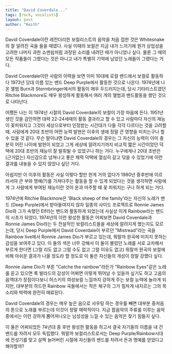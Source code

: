 ```yaml
---
title: "David Coverdale..."
tags: [rock, vocalists]
layout: post
author: "Keith"
---
```


David Coverdale이란 레전더리한 보컬리스트의 음악을 처음 접한 것은 Whitesnake의 잘 알려진 곡을 들을 때였다. 사실 이때의 보컬은 지금 내가 느끼기에 뭔가 상업성을 고려한 나머지 과한 쇼맨쉽처럼 과장된 소리를 내려던 때가 아니었나 싶다. 물론 그 때의 모든 작품들이 그랬다는 것은 아니고 내가 특별히 기억에 남았던 노래들이 그랬다는 거다.

David Coverdale이란 사람의 이력을 보면 이미 10대에 로컬 밴드에서 보컬로 활동하다 1973년 당대 이름 있는 밴드 Deep Purple에서 활동한 것으로 나온다. 1974년에 나온 앨범 Burn과 Stormbringer에서의 활동이 매우 두드러지는데, 당시 기타리스트였던 Ritchie Blackmore도 매우 왕성하게 활동해서 여러 개의 앨범과 밴드활동을 했던 것으로 나타난다.

어쨌든 나는 이 1974년 시절의 David Coverdale의 보컬이 가장 마음에 든다. 1951년생인 것을 감안하면 대략 22-24세때의 활동 결과라고 할 수 있고 사람마다 자신의 재능이 꽃피워지고 그것이 세상으로부터 인정받는 시간대가 다들 각각 다르다는 것을 고려할 때, 사람에게 20대 초반의 어떤 능력 발현은 이후의 생에 정말 큰 영향을 미치는구나 할 수 있을 것 같다. 무슨 말이냐면 David Coverdale의 경우는 그 자신의 능력이 이미 충분히 어린 나이에 발현이 되었고 그게 세상에 알려지기까지 비교적 짧은 시간이었던 덕택에 20대 초반의 재능이 잘 발휘될 수 있었구나 하는 거다. 누구에게나 20대 초반은 (근거없는) 자신감으로 넘쳐나고 좋은 체력 덕택에 열심히 갈고 닦을 수 있었기에 이런 결과를 내놓을 수 있지 않았나 싶단 거다.

아쉽지만 이 이후의 활동은 사실 이렇다 할만 한게 거의 없다가 1980년 중후반에 이르러서야 큰 부와 명예(?)를 가져다주는 활동을 할 수 있게 되었다는 것을 생각하면 사람에게 그 사람에게 부여된 재능이란 것이 운과 마주할 때 꽃 피워지는 구나 하게 되는 거다. 

1974년에 Ritchie Blackmore은 'Black sheep of the family'라는 자신의 노래가 밴드 (Deep Purple)에서 받아들여지지 않자 일종의 사이드 프로젝트로 Ronnie James Dio와 그가 속했던 Elf라는 밴드와 활동하게 되었는데 사실상 이게 Rainbow라는 밴드의 시초가 되었다. 1974년의 이런 왕성한 활동은 어찌보면 David Coverdale과 Ronnie James Dio라는 두 전설적인 보컬리스트들을 세상에 알려지게 했는지도 모르는데, 당시 Deep Purple에서 David Coverdale이 부르던 "Mistread"라는 곡을 Rainbow live에서 Ronnie James Dio가 부르고 있는데, 뭐랄까 원곡에 미치지 못하는 감성을 보여주고 있다. 이 둘의 색은 너무 강해서 이 둘이 불렀던 노래를 서로 교차해서 부르게 한다면 (그럴 리도 없고 그럴 수도 없고 그럴 이유도 없고) 뭐랄까 원곡의 보컬에 비해 아쉬운 결과가 나올 정도라 할 정도로 이 둘은 자신들의 개성이 정말 강했다 싶다.

Ronnie Jame Dio가 부른 "Catche the rainbow"라든가 "Rainbow Eyes"같은 노래를 듣고 있으면 록 발라드의 감성이 어쩌면 이렇게 뛰어날 수 있을까 싶기도 하고 고음의 음역대가 장점이다보니 허스키의 여성보컬 느낌까지 강하게 주는 보컬 능력에 놀라게 되지만, 대부분의 하드한 Rainbow 곡들에서는 작은 체구의 그가 힘차게 내지르는 그의 목소리와 박력에 완전히 매료된다.

David Coverdale의 경우는 매우 높은 음으로 샤우팅 하는 경우를 빼면 대부분 중저음의 톤으로 노래를 부르는데 이것이 정말 매력적이다. 지금 팝음악의 주류를 이루는 음악 중에서는 이런 강하게 뿜어져나오는 남성성을 느낄 수 있는 음악은 찾기 힘들지 싶다. 

이 둘은 어찌되었든 74년대 중 후반 왕성한 활동을 하고서 결국 자기들의 이름을 내 건 밴드를 차려서 모두 독립했다. 뭐랄까 보컬리스트로서는 Deep Purple/Rainbow시대에 전성기를 맞고 살짝 늙어버린 시절에 자신들의 밴드를 차려서 돈과 명예를 얻었다고 해야할까?
